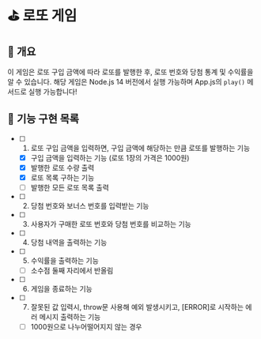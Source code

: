 # ⛳️ 로또 게임

## 🎱 개요

이 게임은 로또 구입 금액에 따라 로또를 발행한 후, 로또 번호와 당첨 통계 및 수익률을 알 수 있습니다.
해당 게임은 Node.js 14 버전에서 실행 가능하며 App.js의 `play()` 메서드로 실행 가능합니다!

## 🎒 기능 구현 목록

- [ ] 1.  로또 구입 금액을 입력하면, 구입 금액에 해당하는 만큼 로또를 발행하는 기능

  - [x] 구입 금액을 입력하는 기능 (로또 1장의 가격은 1000원)
  - [x] 발행한 로또 수량 출력
  - [x] 로또 목록 구하는 기능
  - [ ] 발행한 모든 로또 목록 출력

- [ ] 2.  당첨 번호와 보너스 번호를 입력받는 기능
- [ ] 3.  사용자가 구매한 로또 번호와 당첨 번호를 비교하는 기능
- [ ] 4.  당첨 내역을 출력하는 기능

- [ ] 5.  수익률을 출력하는 기능
  - [ ] 소수점 둘째 자리에서 반올림
- [ ] 6.  게임을 종료하는 기능

- [ ] 7.  잘못된 값 입력시, throw문 사용해 예외 발생시키고, [ERROR]로 시작하는 에러 메시지 출력하는 기능
  - [ ] 1000원으로 나누어떨어지지 않는 경우
